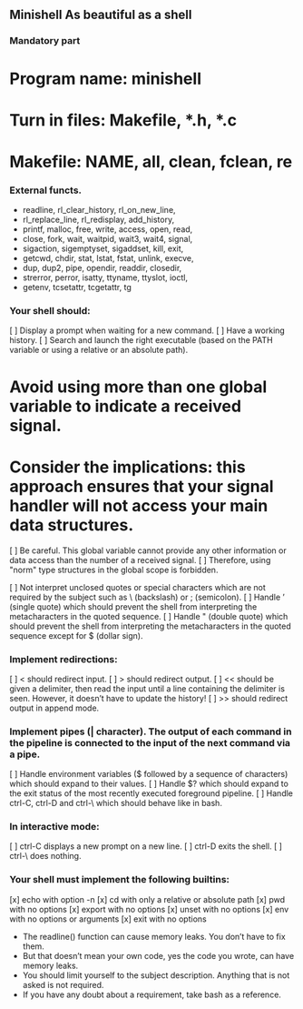 ## Minishell As beautiful as a shell

### Mandatory part

# Program name:   minishell
# Turn in files:  Makefile, *.h, *.c
# Makefile:       NAME, all, clean, fclean, re

### External functs.
- readline, rl_clear_history, rl_on_new_line,
- rl_replace_line, rl_redisplay, add_history,
- printf, malloc, free, write, access, open, read,
- close, fork, wait, waitpid, wait3, wait4, signal,
- sigaction, sigemptyset, sigaddset, kill, exit,
- getcwd, chdir, stat, lstat, fstat, unlink, execve,
- dup, dup2, pipe, opendir, readdir, closedir,
- strerror, perror, isatty, ttyname, ttyslot, ioctl,
- getenv, tcsetattr, tcgetattr, tg

### Your shell should:
[ ]  Display a prompt when waiting for a new command.
[ ] Have a working history.
[ ] Search and launch the right executable (based on the PATH variable or using a relative or an absolute path).

# Avoid using more than one global variable to indicate a received signal.
# Consider the implications: this approach ensures that your signal handler will not access your main data structures.
[ ] Be careful. This global variable cannot provide any other information or data access than the number of a received signal.
[ ] Therefore, using "norm" type structures in the global scope is forbidden.

[ ] Not interpret unclosed quotes or special characters which are not required by the subject such as \ (backslash) or ; (semicolon).
[ ] Handle ’ (single quote) which should prevent the shell from interpreting the metacharacters in the quoted sequence.
[ ] Handle " (double quote) which should prevent the shell from interpreting the metacharacters in the quoted sequence except for $ (dollar sign).

### Implement redirections:
[ ] < should redirect input.
[ ] > should redirect output.
[ ] << should be given a delimiter, then read the input until a line containing the delimiter is seen. However, it doesn’t have to update the history!
[ ] >> should redirect output in append mode.

### Implement pipes (| character). The output of each command in the pipeline is connected to the input of the next command via a pipe.
[ ] Handle environment variables ($ followed by a sequence of characters) which should expand to their values.
[ ] Handle $? which should expand to the exit status of the most recently executed foreground pipeline.
[ ] Handle ctrl-C, ctrl-D and ctrl-\ which should behave like in bash.

### In interactive mode:
[ ] ctrl-C displays a new prompt on a new line.
[ ] ctrl-D exits the shell.
[ ] ctrl-\ does nothing.

### Your shell must implement the following builtins:
[x] echo   with option -n
[x] cd     with only a relative or absolute path
[x] pwd    with no options
[x] export with no options
[x] unset  with no options
[x] env    with no options or arguments
[x] exit   with no options

- The readline() function can cause memory leaks. You don’t have to fix them.
- But that doesn’t mean your own code, yes the code you wrote, can have memory leaks.
- You should limit yourself to the subject description. Anything that is not asked is not required.
- If you have any doubt about a requirement, take bash as a reference.